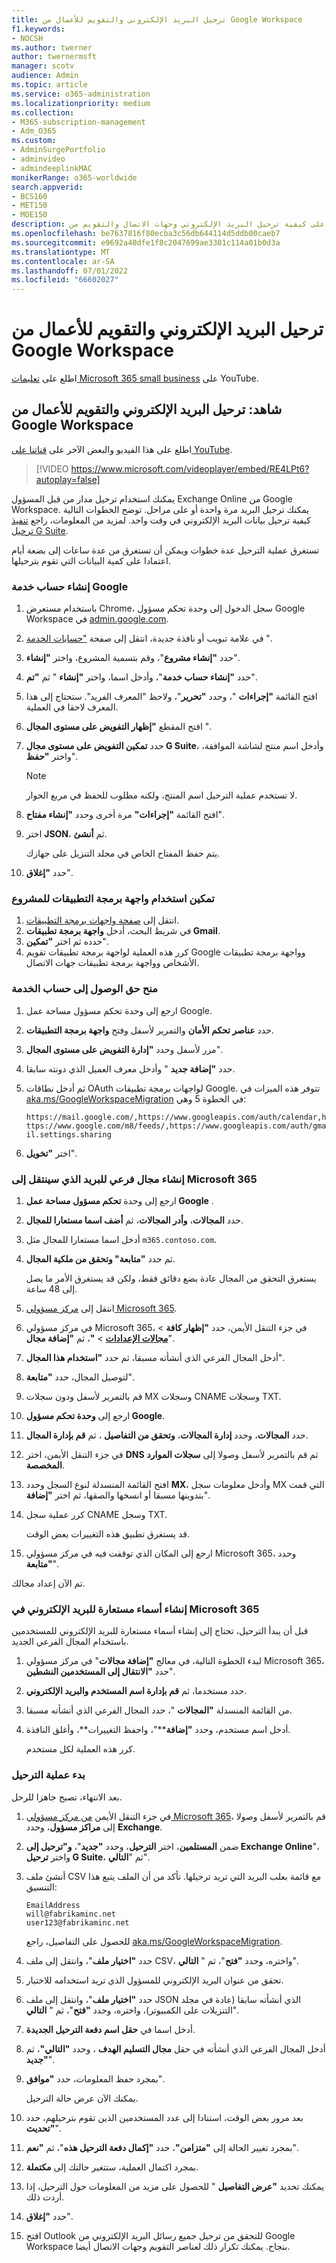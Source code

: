 ```yaml
---
title: ترحيل البريد الإلكتروني والتقويم للأعمال من Google Workspace
f1.keywords:
- NOCSH
ms.author: twerner
author: twernermsft
manager: scotv
audience: Admin
ms.topic: article
ms.service: o365-administration
ms.localizationpriority: medium
ms.collection:
- M365-subscription-management
- Adm_O365
ms.custom:
- AdminSurgePortfolio
- adminvideo
- admindeeplinkMAC
monikerRange: o365-worldwide
search.appverid:
- BCS160
- MET150
- MOE150
description: تعرف على كيفية ترحيل البريد الإلكتروني وجهات الاتصال والتقويم من Google Workspace إلى Microsoft 365 للأعمال.
ms.openlocfilehash: be7637816f80ecba3c56db644114d5ddb00caeb7
ms.sourcegitcommit: e9692a40dfe1f8c2047699ae3301c114a01b0d3a
ms.translationtype: MT
ms.contentlocale: ar-SA
ms.lasthandoff: 07/01/2022
ms.locfileid: "66602027"
---
```

# <a name="migrate-business-email-and-calendar-from-google-workspace"></a>ترحيل البريد الإلكتروني والتقويم للأعمال من Google Workspace

اطلع على [تعليمات Microsoft 365 small business](https://go.microsoft.com/fwlink/?linkid=2197659) على YouTube.

## <a name="watch-migrate-business-email-and-calendar-from-google-workspace"></a>شاهد: ترحيل البريد الإلكتروني والتقويم للأعمال من Google Workspace

اطلع على هذا الفيديو والبعض الآخر على [قناتنا على YouTube](https://go.microsoft.com/fwlink/?linkid=2198034).

> [!VIDEO https://www.microsoft.com/videoplayer/embed/RE4LPt6?autoplay=false]

يمكنك استخدام ترحيل مدار من قبل المسؤول Exchange Online من Google Workspace. يمكنك ترحيل البريد مرة واحدة أو على مراحل. توضح الخطوات التالية كيفية ترحيل بيانات البريد الإلكتروني في وقت واحد. لمزيد من المعلومات، راجع [تنفيذ ترحيل G Suite](/exchange/mailbox-migration/perform-g-suite-migration).

تستغرق عملية الترحيل عدة خطوات ويمكن أن تستغرق من عدة ساعات إلى بضعة أيام اعتمادا على كمية البيانات التي تقوم بترحيلها.

### <a name="create-a-google-service-account"></a>إنشاء حساب خدمة Google

1. باستخدام مستعرض Chrome، سجل الدخول إلى وحدة تحكم مسؤول Google Workspace في [admin.google.com](https://admin.google.com). 
1. في علامة تبويب أو نافذة جديدة، انتقل إلى صفحة ["حسابات الخدمة](https://console.developers.google.com/iam-admin/serviceaccounts) ". 
1. حدد **"إنشاء مشروع**"، وقم بتسمية المشروع، واختر **"إنشاء**". 
1. حدد **"إنشاء حساب خدمة**"، وأدخل اسما، واختر **"إنشاء** " ثم **"تم**". 
1. افتح القائمة **"إجراءات** "، وحدد **"تحرير**"، ولاحظ "المعرف الفريد". ستحتاج إلى هذا المعرف لاحقا في العملية. 
1. افتح المقطع **"إظهار التفويض على مستوى المجال** ". 
1. حدد **تمكين التفويض على مستوى مجال G Suite**، وأدخل اسم منتج لشاشة الموافقة، واختر **"حفظ**". 

    > [!NOTE]
    > لا تستخدم عملية الترحيل اسم المنتج، ولكنه مطلوب للحفظ في مربع الحوار.     

1. افتح القائمة **"إجراءات"** مرة أخرى وحدد **"إنشاء مفتاح**". 
1. اختر **JSON**، ثم **أنشئ**. 

     يتم حفظ المفتاح الخاص في مجلد التنزيل على جهازك.
 
1. حدد **"إغلاق**". 

### <a name="enable-api-usage-for-the-project"></a>تمكين استخدام واجهة برمجة التطبيقات للمشروع

1. انتقل إلى [صفحة واجهات برمجة التطبيقات](https://console.developers.google.com/apis/library). 
1. في شريط البحث، أدخل **واجهة برمجة تطبيقات Gmail**.
1. حدده ثم اختر **"تمكين**".
1. كرر هذه العملية لواجهة برمجة تطبيقات تقويم Google وواجهة برمجة تطبيقات الأشخاص وواجهة برمجة تطبيقات جهات الاتصال. 

### <a name="grant-access-to-the-service-account"></a>منح حق الوصول إلى حساب الخدمة

1. ارجع إلى وحدة تحكم مسؤول مساحة عمل Google. 
1. حدد **عناصر تحكم الأمان** والتمرير لأسفل وفتح **واجهة برمجة التطبيقات**. 
1. مرر لأسفل وحدد **"إدارة التفويض على مستوى المجال**".
1. حدد **"إضافة جديد** " وأدخل معرف العميل الذي دونته سابقا.
1. ثم أدخل نطاقات OAuth لواجهات برمجة تطبيقات Google. تتوفر هذه الميزات في [aka.ms/GoogleWorkspaceMigration](/exchange/mailbox-migration/perform-g-suite-migration#grant-access-to-the-service-account-for-your-google-tenant) في الخطوة 5 وهي:

    `https://mail.google.com/,https://www.googleapis.com/auth/calendar,https://www.google.com/m8/feeds/,https://www.googleapis.com/auth/gmail.settings.sharing`
 
1. اختر **"تخويل**". 

### <a name="create-a-sub-domain-for-mail-going-to-microsoft-365"></a>إنشاء مجال فرعي للبريد الذي سينتقل إلى Microsoft 365

1. ارجع إلى وحدة **تحكم مسؤول مساحة عمل Google** .
1. حدد **المجالات**، **وأدر المجالات**، ثم **أضف اسما مستعارا للمجال**. 
1. أدخل اسما مستعارا للمجال مثل `m365.contoso.com`.
1. ثم حدد **"متابعة" وتحقق من ملكية المجال**. 

    يستغرق التحقق من المجال عادة بضع دقائق فقط، ولكن قد يستغرق الأمر ما يصل إلى 48 ساعة.

1. انتقل إلى [مركز مسؤولي Microsoft 365](https://admin.microsoft.com).
1. في مركز مسؤولي Microsoft 365، في جزء التنقل الأيمن، حدد **"إظهار كافة** > <a href="https://go.microsoft.com/fwlink/p/?linkid=834818" target="_blank">**مجالات الإعدادات**</a> > **"**، ثم **"إضافة مجال**". 
1. أدخل المجال الفرعي الذي أنشأته مسبقا، ثم حدد **"استخدام هذا المجال**". 
1. لتوصيل المجال، حدد **"متابعة**". 
1. قم بالتمرير لأسفل ودون سجلات MX وسجلات CNAME وسجلات TXT. 
1. ارجع إلى **وحدة تحكم مسؤول Google**.
1. حدد **المجالات**، وحدد **إدارة المجالات**، **وتحقق من التفاصيل** ، ثم **قم بإدارة المجال**. 
1. في جزء التنقل الأيمن، اختر **DNS** ثم قم بالتمرير لأسفل وصولا إلى **سجلات الموارد المخصصة**. 
1. افتح القائمة المنسدلة لنوع السجل وحدد **MX**، وأدخل معلومات سجل MX التي قمت بتدوينها مسبقا أو انسخها والصقها، ثم اختر **"إضافة**". 
1. كرر عملية سجل CNAME وسجل TXT. 

    قد يستغرق تطبيق هذه التغييرات بعض الوقت.  

1. ارجع إلى المكان الذي توقفت فيه في مركز مسؤولي Microsoft 365، وحدد **"متابعة**". 

تم الآن إعداد مجالك.  

### <a name="create-email-aliases-in-microsoft-365"></a>إنشاء أسماء مستعارة للبريد الإلكتروني في Microsoft 365

قبل أن يبدأ الترحيل، تحتاج إلى إنشاء أسماء مستعارة للبريد الإلكتروني للمستخدمين باستخدام المجال الفرعي الجديد. 

1. لبدء الخطوة التالية، في معالج **"إضافة مجالات**" في مركز مسؤولي Microsoft 365، حدد **"الانتقال إلى المستخدمين النشطين**". 
1. حدد مستخدما، ثم **قم بإدارة اسم المستخدم والبريد الإلكتروني**. 
1. من القائمة المنسدلة **"المجالات** "، حدد المجال الفرعي الذي أنشأته مسبقا. 
1. أدخل اسم مستخدم، وحدد **"إضافة****"، واحفظ التغييرات**، وأغلق النافذة. 

    كرر هذه العملية لكل مستخدم. 

### <a name="start-the-migration-process"></a>بدء عملية الترحيل

بعد الانتهاء، تصبح جاهزا للرحل. 

1. في جزء التنقل الأيمن <a href="https://go.microsoft.com/fwlink/p/?linkid=2024339" target="_blank">من مركز مسؤولي Microsoft 365</a>، قم بالتمرير لأسفل وصولا إلى **مراكز مسؤول**، وحدد **Exchange**. 
1. ضمن **المستلمين**، اختر **الترحيل**، وحدد **"جديد**"، **و"ترحيل إلى Exchange Online**"، واختر **ترحيل G Suite**، ثم "**التالي**". 
1. أنشئ ملف CSV مع قائمة بعلب البريد التي تريد ترحيلها. تأكد من أن الملف يتبع هذا التنسيق: 

    ```CSV
    EmailAddress
    will@fabrikaminc.net
    user123@fabrikaminc.net
    ```

      للحصول على التفاصيل، راجع [aka.ms/GoogleWorkspaceMigration](/exchange/mailbox-migration/perform-g-suite-migration#start-a-g-suite-migration-batch-with-the-exchange-admin-center-eac). 

1. حدد **"اختيار ملف**"، وانتقل إلى ملف CSV، واختره، وحدد **"فتح**"، ثم " **التالي**". 
1. تحقق من عنوان البريد الإلكتروني للمسؤول الذي تريد استخدامه للاختبار. 
1. حدد **"اختيار ملف**"، وانتقل إلى ملف JSON الذي أنشأته سابقا (عادة في مجلد التنزيلات على الكمبيوتر)، واختره، وحدد **"فتح**"، ثم " **التالي**". 
1. أدخل اسما في **حقل اسم دفعة الترحيل الجديدة**.
1. أدخل المجال الفرعي الذي أنشأته في حقل **مجال التسليم الهدف** ، وحدد **"التالي"**، ثم **"جديد**". 
1. بمجرد حفظ المعلومات، حدد **"موافق**". 

    يمكنك الآن عرض حالة الترحيل. 

1. بعد مرور بعض الوقت، استنادا إلى عدد المستخدمين الذين تقوم بترحيلهم، حدد **"تحديث**". 
1. بمجرد تغيير الحالة إلى **"متزامن"**، حدد **"إكمال دفعة الترحيل هذه**"، ثم **"نعم**". 
1. بمجرد اكتمال العملية، ستتغير حالتك إلى **مكتملة**. 
1. يمكنك تحديد **"عرض التفاصيل** " للحصول على مزيد من المعلومات حول الترحيل، إذا أردت ذلك. 
1. حدد **"إغلاق**". 
1. افتح Outlook للتحقق من ترحيل جميع رسائل البريد الإلكتروني من Google Workspace بنجاح.
يمكنك تكرار ذلك لعناصر التقويم وجهات الاتصال أيضا.
